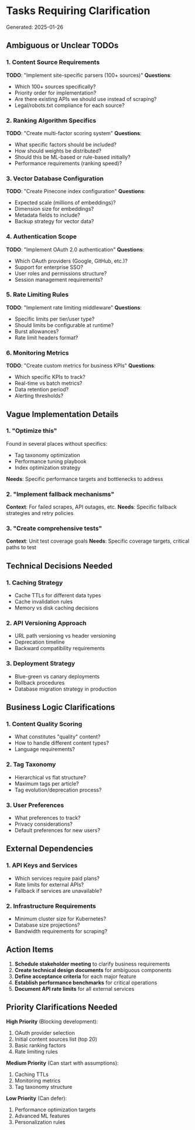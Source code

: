 # Tasks Requiring Clarification

Generated: 2025-01-26

## Ambiguous or Unclear TODOs

### 1. Content Source Requirements
**TODO**: "Implement site-specific parsers (100+ sources)"
**Questions**:
- Which 100+ sources specifically?
- Priority order for implementation?
- Are there existing APIs we should use instead of scraping?
- Legal/robots.txt compliance for each source?

### 2. Ranking Algorithm Specifics
**TODO**: "Create multi-factor scoring system"
**Questions**:
- What specific factors should be included?
- How should weights be distributed?
- Should this be ML-based or rule-based initially?
- Performance requirements (ranking speed)?

### 3. Vector Database Configuration
**TODO**: "Create Pinecone index configuration"
**Questions**:
- Expected scale (millions of embeddings)?
- Dimension size for embeddings?
- Metadata fields to include?
- Backup strategy for vector data?

### 4. Authentication Scope
**TODO**: "Implement OAuth 2.0 authentication"
**Questions**:
- Which OAuth providers (Google, GitHub, etc.)?
- Support for enterprise SSO?
- User roles and permissions structure?
- Session management requirements?

### 5. Rate Limiting Rules
**TODO**: "Implement rate limiting middleware"
**Questions**:
- Specific limits per tier/user type?
- Should limits be configurable at runtime?
- Burst allowances?
- Rate limit headers format?

### 6. Monitoring Metrics
**TODO**: "Create custom metrics for business KPIs"
**Questions**:
- Which specific KPIs to track?
- Real-time vs batch metrics?
- Data retention period?
- Alerting thresholds?

## Vague Implementation Details

### 1. "Optimize this"
Found in several places without specifics:
- Tag taxonomy optimization
- Performance tuning playbook
- Index optimization strategy

**Needs**: Specific performance targets and bottlenecks to address

### 2. "Implement fallback mechanisms"
**Context**: For failed scrapes, API outages, etc.
**Needs**: Specific fallback strategies and retry policies

### 3. "Create comprehensive tests"
**Context**: Unit test coverage goals
**Needs**: Specific coverage targets, critical paths to test

## Technical Decisions Needed

### 1. Caching Strategy
- Cache TTLs for different data types
- Cache invalidation rules
- Memory vs disk caching decisions

### 2. API Versioning Approach
- URL path versioning vs header versioning
- Deprecation timeline
- Backward compatibility requirements

### 3. Deployment Strategy
- Blue-green vs canary deployments
- Rollback procedures
- Database migration strategy in production

## Business Logic Clarifications

### 1. Content Quality Scoring
- What constitutes "quality" content?
- How to handle different content types?
- Language requirements?

### 2. Tag Taxonomy
- Hierarchical vs flat structure?
- Maximum tags per article?
- Tag evolution/deprecation process?

### 3. User Preferences
- What preferences to track?
- Privacy considerations?
- Default preferences for new users?

## External Dependencies

### 1. API Keys and Services
- Which services require paid plans?
- Rate limits for external APIs?
- Fallback if services are unavailable?

### 2. Infrastructure Requirements
- Minimum cluster size for Kubernetes?
- Database size projections?
- Bandwidth requirements for scraping?

## Action Items

1. **Schedule stakeholder meeting** to clarify business requirements
2. **Create technical design documents** for ambiguous components
3. **Define acceptance criteria** for each major feature
4. **Establish performance benchmarks** for critical operations
5. **Document API rate limits** for all external services

## Priority Clarifications Needed

**High Priority** (Blocking development):
1. OAuth provider selection
2. Initial content sources list (top 20)
3. Basic ranking factors
4. Rate limiting rules

**Medium Priority** (Can start with assumptions):
1. Caching TTLs
2. Monitoring metrics
3. Tag taxonomy structure

**Low Priority** (Can defer):
1. Performance optimization targets
2. Advanced ML features
3. Personalization rules